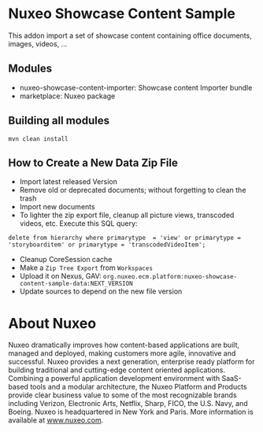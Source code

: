 # Nuxeo Showcase Content Sample

This addon import a set of showcase content containing office documents, images, videos, ...

## Modules

- nuxeo-showcase-content-importer: Showcase content Importer bundle
- marketplace: Nuxeo package

## Building all modules

    mvn clean install

## How to Create a New Data Zip File

- Import latest released Version
- Remove old or deprecated documents; without forgetting to clean the trash
- Import new documents
- To lighter the zip export file, cleanup all picture views, transcoded videos, etc. Execute this SQL query:
```
delete from hierarchy where primarytype  = 'view' or primarytype = 'storyboarditem' or primarytype = 'transcodedVideoItem';
```
- Cleanup CoreSession cache
- Make a `Zip Tree Export` from `Workspaces`
- Upload it on Nexus, GAV: `org.nuxeo.ecm.platform:nuxeo-showcase-content-sample-data:NEXT_VERSION`
- Update sources to depend on the new file version

# About Nuxeo

Nuxeo dramatically improves how content-based applications are built, managed and deployed, making customers more agile, innovative and successful. Nuxeo provides a next generation, enterprise ready platform for building traditional and cutting-edge content oriented applications. Combining a powerful application development environment with SaaS-based tools and a modular architecture, the Nuxeo Platform and Products provide clear business value to some of the most recognizable brands including Verizon, Electronic Arts, Netflix, Sharp, FICO, the U.S. Navy, and Boeing. Nuxeo is headquartered in New York and Paris. More information is available at www.nuxeo.com.

